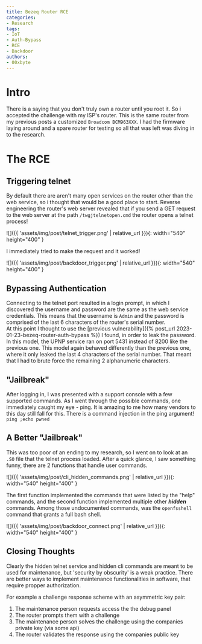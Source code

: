 ```yaml
---
title: Bezeq Router RCE
categories:
- Research
tags:
- IoT
- Auth-Bypass
- RCE
- Backdoor
authors:
- 00xbyte
---
```


# Intro
There is a saying that you don't truly own a router until you root it. So i accepted the challenge with my ISP's router.
This is the same router from my previous posts a customized `Broadcom BCM963XXX`.
I had the firmware laying around and a spare router for testing so all that was left was diving in to the research.
# The RCE
## Triggering telnet
By default there are aren't many open services on the router other than the web service, so i thought that would be a good place to start.
Reverse engineering the router's web server revealed that if you send a GET request to the web server at the path `/twgjtelnetopen.cmd` the router opens a telnet process!

![]({{ 'assets/img/post/telnet_trigger.png' | relative_url }}){: width="540" height="400" }

I immediately tried to make the request and it worked!

![]({{ 'assets/img/post/backdoor_trigger.png' | relative_url }}){: width="540" height="400" }
## Bypassing Authentication
Connecting to the telnet port resulted in a login prompt, in which I discovered the username and password are the same as the web service credentials. This means that the username is `Admin` and the password is comprised of the last 6 characters of the router's serial number.  
At this point I thought to use the [previous vulnerability]({% post_url 2023-01-23-bezeq-router-auth-bypass %}) I found, in order to leak the password. In this model, the UPNP service ran on port 5431 instead of 8200 like the previous one.
This model again behaved differently than the previous one, where it only leaked the last 4 characters of the serial number. That meant that I had to brute force the remaining 2 alphanumeric characters.
## "Jailbreak"
After logging in, I was presented with a support console with a few supported commands. As I went through the possible commands, one immediately caught my eye - ping.
It is amazing to me how many vendors to this day still fall for this. There is a command injection in the ping argument!
`ping ;echo pwned`
## A Better "Jailbreak"
This was too poor of an ending to my research, so I went on to look at an `.SO` file that the telnet process loaded. After a quick glance, I saw something funny, there are 2 functions that handle user commands.

![]({{ 'assets/img/post/cli_hidden_commands.png' | relative_url }}){: width="540" height="400" }

The first function implemented the commands that were listed by the "help" commands, and the second function implemented multiple other ***hidden*** commands.
Among those undocumented commands, was the `openfsshell` command that grants a full bash shell.

![]({{ 'assets/img/post/backdoor_connect.png' | relative_url }}){: width="540" height="400" }
## Closing Thoughts
Clearly the hidden telnet service and hidden cli commands are meant to be used for maintenance, but 'security by obscurity' is a weak practice. There are better ways to implement maintenance functionalities in software, that require propper authorization.

For example a challenge response scheme with an asymmetric key pair:
1. The maintenance person requests access the the debug panel
2. The router prompts them with a challenge
3. The maintenance person solves the challenge using the companies private key (via some api)
4.  The router validates the response using the companies public key
